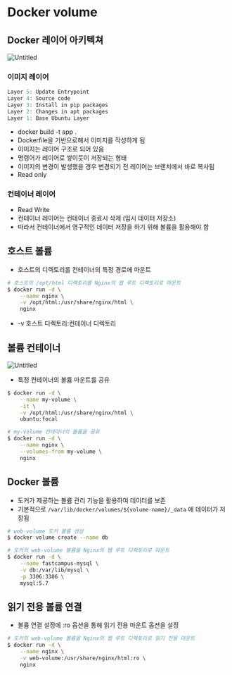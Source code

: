 # Docker volume

## Docker 레이어 아키텍쳐

![Untitled](https://s3-us-west-2.amazonaws.com/secure.notion-static.com/985408a1-ccf5-40fe-b6e1-b01a87b7ddf8/Untitled.png)

### 이미지 레이어

```go
Layer 5: Update Entrypoint
Layer 4: Source code
Layer 3: Install in pip packages
Layer 2: Changes in apt packages
Layer 1: Base Ubuntu Layer
```

- docker build -t app .
- Dockerfile을 기반으로해서 이미지를 작성하게 됨
- 이미지는 레이어 구조로 되어 있음
- 명령어가 레이어로 쌓이듯이 저장되는 형태
- 이미지의 변경이 발생했을 경우 변경되기 전 레이어는 브랜치에서 바로 복사됨
- Read only

### 컨테이너 레이어

- Read Write
- 컨테이너 레이어는 컨테이너 종료시 삭제 (임시 데이터 저장소)
- 따라서 컨테이너에서 영구적인 데이터 저장을 하기 위해 볼륨을 활용해야 함

## 호스트 볼륨

- 호스트의 디렉토리를 컨테이너의 특정 경로에 마운트

```bash
# 호스트의 /opt/html 디렉토리를 Nginx의 웹 루트 디렉토리로 마운트
$ docker run -d \
	--name nginx \
	-v /opt/html:/usr/share/nginx/html \
	nginx
```

- -v 호스트 디렉토리:컨테이너 디렉토리

## 볼륨 컨테이너

![Untitled](https://s3-us-west-2.amazonaws.com/secure.notion-static.com/0c002ac6-b5be-4230-b215-ffdddf2ddac8/Untitled.png)

- 특정 컨테이너의 볼륨 마운트를 공유

```bash
$ docker run -d \
	--name my-volume \
	-it \
	-v /opt/html:/usr/share/nginx/html \
	ubuntu:focal

# my-volume 컨테이너의 볼륨을 공유
$ docker run -d \
	--name nginx \
	--volumes-from my-volume \
	nginx
```

## Docker 볼륨

- 도커가 제공하는 볼륨 관리 기능을 활용하여 데이터를 보존
- 기본적으로 `/var/lib/docker/volumes/${volume-name}/_data` 에 데이터가 저장됨

```bash
# web-volume 도커 볼륨 생성
$ docker volume create --name db

# 도커의 web-volume 볼륨을 Nginx의 웹 루트 디렉토리로 마운트
$ docker run -d \
	--name fastcampus-mysql \
	-v db:/var/lib/mysql \
	-p 3306:3306 \
	mysql:5.7
```

## 읽기 전용 볼륨 연결

- 볼륨 연결 설정에 :ro 옵션을 통해 읽기 전용 마운트 옵션을 설정

```bash
# 도커의 web-volume 볼륨을 Nginx의 웹 루트 디렉토리로 읽기 전용 마운트
$ docker run -d \
	--name nginx \
	-v web-volume:/usr/share/nginx/html:ro \
	nginx
```
